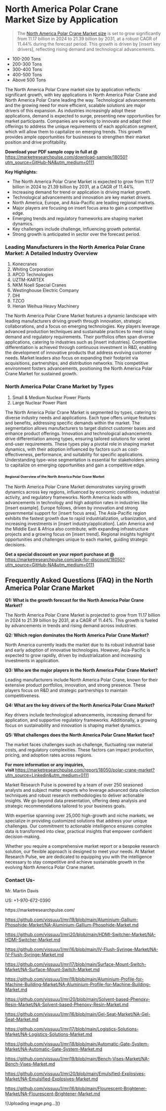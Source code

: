 <h1>North America Polar Crane Market&nbsp;Size by Application</h1><blockquote><p>The <a href="https://marketresearchpulse.com/download-sample/18050?utm_source=GitHub-NA&amp;utm_medium=0111">North America Polar Crane Market size</a> is set to grow significantly from 11.17 billion in 2024 to 21.39 billion by 2031, at a robust CAGR of 11.44% during the forecast period. This growth is driven by [insert key drivers], reflecting rising demand and technological advancements.</p></blockquote><ul><li>100-200 Tons<li> 200-300 Tons<li> 300-400 Tons<li> 400-500 Tons<li> Above 500 Tons</li></ul><p>The North America Polar Crane market size by application reflects significant growth, with key applications in North America Polar Crane and North America Polar Crane leading the way. Technological advancements and the growing need for more efficient, scalable solutions are major drivers of this expansion. As industries increasingly adopt these applications, demand is expected to surge, presenting new opportunities for market participants. Companies are working to innovate and adapt their offerings to address the unique requirements of each application segment, which will allow them to capitalize on emerging trends. This growth provides ample opportunities for businesses to strengthen their market position and drive profitability.</p><p><strong>Download your PDF sample copy in full at @ </strong><a href="https://marketresearchpulse.com/download-sample/18050?utm_source=GitHub-NA&amp;utm_medium=0111">https://marketresearchpulse.com/download-sample/18050?utm_source=GitHub-NA&amp;utm_medium=0111</a></p><p><strong>Key Highlights: </strong></p><ul><li>The North America Polar Crane Market is expected to grow from 11.17 billion in 2024 to 21.39 billion by 2031, at a CAGR of 11.44%.</li><li>Increasing demand for trend or application is driving market growth.</li><li>Technological advancements and innovation are key market drivers.</li><li>North America, Europe, and Asia-Pacific are leading regional markets.</li><li>Major players are focusing on insert focus area to gain a competitive edge.</li><li>Emerging trends and regulatory frameworks are shaping market dynamics.</li><li>Key challenges include challenge, influencing growth potential.</li><li>Strong growth is anticipated in sector over the forecast period.</li></ul><h3>Leading Manufacturers in the North America Polar Crane Market: A Detailed Industry Overview</h3><ol><li>Konecranes</li><li>Whiting Corporation</li><li>APCO Technologies</li><li>UZTM-KARTEX</li><li>NKM Noell Special Cranes</li><li>Westinghouse Electric Company</li><li>DHI</li><li>TZCO</li><li>Henan Weihua Heavy Machinery</li></ol><div class="flex max-w-full flex-col flex-grow"><div class="min-h-8 text-message flex w-full flex-col items-end gap-2 whitespace-normal break-words [.text-message+&amp;]:mt-5" dir="auto" data-message-author-role="assistant" data-message-id="fd8432e4-4910-450d-b182-61b7bfb0a01f" data-message-model-slug="gpt-4o"><div class="flex w-full flex-col gap-1 empty:hidden first:pt-[3px]"><div class="markdown prose w-full break-words dark:prose-invert light"><p>The North America Polar Crane Market features a dynamic landscape with leading manufacturers driving growth through innovation, strategic collaborations, and a focus on emerging technologies. Key players leverage advanced production techniques and sustainable practices to meet rising demand and regulatory requirements. Their portfolios often span diverse applications, catering to industries such as [insert industries]. Competitive differentiation is achieved through continuous investment in R&amp;D, enabling the development of innovative products that address evolving customer needs. Market leaders also focus on expanding their footprint via acquisitions, partnerships, and distribution networks. This competitive environment fosters advancements, positioning the North America Polar Crane Market for sustained growth.</p></div></div></div></div><h3>North America Polar Crane Market by Types</h3><ol><li>Small & Medium Nuclear Power Plants<li> Large Nuclear Power Plant</li></ol><div class="flex max-w-full flex-col flex-grow"><div class="min-h-8 text-message flex w-full flex-col items-end gap-2 whitespace-normal break-words [.text-message+&amp;]:mt-5" dir="auto" data-message-author-role="assistant" data-message-id="084470be-0bb7-4664-bddf-5156b4f41249" data-message-model-slug="gpt-4o-mini"><div class="flex w-full flex-col gap-1 empty:hidden first:pt-[3px]"><div class="markdown prose w-full break-words dark:prose-invert light"><p>The North America Polar Crane Market is segmented by types, catering to diverse industry needs and applications. Each type offers unique features and benefits, addressing specific demands within the market. The segmentation allows manufacturers to target distinct customer bases and enhance product offerings. Innovation and technological advancements drive differentiation among types, ensuring tailored solutions for varied end-user requirements. These types play a pivotal role in shaping market dynamics, with their adoption influenced by factors such as cost-effectiveness, performance, and suitability for specific applications. Understanding type-wise segmentation is essential for stakeholders aiming to capitalize on emerging opportunities and gain a competitive edge.</p></div></div></div></div><h3><span style="font-size: 11px;">Regional Overview of the North America Polar Crane Market</span></h3><div class="flex max-w-full flex-col flex-grow"><div class="min-h-8 text-message flex w-full flex-col items-end gap-2 whitespace-normal break-words [.text-message+&amp;]:mt-5" dir="auto" data-message-author-role="assistant" data-message-id="e9038762-ce64-4e30-91c9-9bd413514231" data-message-model-slug="gpt-4o-mini"><div class="flex w-full flex-col gap-1 empty:hidden first:pt-[3px]"><div class="markdown prose w-full break-words dark:prose-invert light"><p>The North America Polar Crane Market demonstrates varying growth dynamics across key regions, influenced by economic conditions, industrial activity, and regulatory frameworks. North America leads with advancements in technology and high adoption rates in industries like [insert example]. Europe follows, driven by innovation and strong governmental support for [insert focus area]. The Asia-Pacific region exhibits the fastest growth due to rapid industrialization, urbanization, and increasing investments in [insert industry/application]. Latin America and the Middle East &amp; Africa also contribute, with expanding infrastructure projects and a growing focus on [insert trend]. Regional insights highlight opportunities and challenges unique to each market, guiding strategic decisions.</p></div></div></div></div><p><strong>Get a special discount on your report purchase at @ </strong><a href="https://marketresearchpulse.com/ask-for-discount/18050?utm_source=GitHub-NA&amp;utm_medium=0111">https://marketresearchpulse.com/ask-for-discount/18050?utm_source=GitHub-NA&amp;utm_medium=0111</a></p><h2>Frequently Asked Questions (FAQ) in the North America Polar Crane Market</h2><p><strong>Q1: What is the growth forecast for the North America Polar Crane Market?</strong></p><p>The North America Polar Crane Market is projected to grow from 11.17 billion in 2024 to 21.39 billion by 2031, at a CAGR of 11.44%. This growth is fueled by advancements in trends and rising demand across industries.</p><p><strong>Q2: Which region dominates the North America Polar Crane Market?</strong></p><p>North America currently leads the market due to its robust industrial base and early adoption of innovative technologies. However, Asia-Pacific is expected to grow rapidly, driven by industrialization and increasing investments in application.</p><p><strong>Q3: Who are the major players in the North America Polar Crane Market?</strong></p><p>Leading manufacturers include North America Polar Crane, known for their extensive product portfolios, innovation, and strong presence. These players focus on R&amp;D and strategic partnerships to maintain competitiveness.</p><p><strong>Q4: What are the key drivers of the North America Polar Crane Market?</strong></p><p>Key drivers include technological advancements, increasing demand for application, and supportive regulatory frameworks. Additionally, a growing focus on sustainability and innovation is shaping market dynamics.</p><p><strong>Q5: What challenges does the North America Polar Crane Market face?</strong></p><p>The market faces challenges such as challenge, fluctuating raw material costs, and regulatory complexities. These factors can impact production, pricing, and adoption rates across regions.</p><p><strong>For more information or any inquiries, visit&nbsp;</strong><a href="https://marketresearchpulse.com/report/18050/polar-crane-market?utm_source=Linkedin&utm_medium=0111">https://marketresearchpulse.com/report/18050/polar-crane-market?utm_source=Linkedin&utm_medium=0111</a></p><p>Market Research Pulse is powered by a team of over 250 seasoned analysts and subject matter experts who leverage advanced data collection techniques and robust research methodologies to deliver actionable insights. We go beyond data presentation, offering deep analysis and strategic recommendations tailored to your business goals.</p><p>With expertise spanning over 25,000 high-growth and niche markets, we specialize in providing customized solutions that address your unique challenges. Our commitment to actionable intelligence ensures complex data is transformed into clear, practical insights that empower confident decision-making.</p><p>Whether you require a comprehensive market report or a bespoke research solution, our flexible approach is designed to meet your needs. At Market Research Pulse, we are dedicated to equipping you with the intelligence necessary to stay competitive and achieve sustainable growth in the evolving North America Polar Crane market.</p><h3><strong>Contact Us-</strong></h3><p>Mr. Martin Davis</p><p>US: +1-970-672-0390</p><p>https://marketresearchpulse.com/</p><p><a href="https://github.com/vissuuu1/mri19/blob/main/Aluminium-Gallium-Phosphide-Market/NA-Aluminium-Gallium-Phosphide-Market.md">https://github.com/vissuuu1/mri19/blob/main/Aluminium-Gallium-Phosphide-Market/NA-Aluminium-Gallium-Phosphide-Market.md</a></p><p><a href="https://github.com/vissuuu1/mri20/blob/main/HDMI-Switcher-Market/NA-HDMI-Switcher-Market.md">https://github.com/vissuuu1/mri20/blob/main/HDMI-Switcher-Market/NA-HDMI-Switcher-Market.md</a></p><p><a href="https://github.com/vissuuu1/mri16/blob/main/IV-Flush-Syringe-Market/NA-IV-Flush-Syringe-Market.md">https://github.com/vissuuu1/mri16/blob/main/IV-Flush-Syringe-Market/NA-IV-Flush-Syringe-Market.md</a></p><p><a href="https://github.com/vissuuu1/mri17/blob/main/Surface-Mount-Switch-Market/NA-Surface-Mount-Switch-Market.md">https://github.com/vissuuu1/mri17/blob/main/Surface-Mount-Switch-Market/NA-Surface-Mount-Switch-Market.md</a></p><p><a href="https://github.com/vissuuu1/mri19/blob/main/Aluminium-Profile-for-Machine-Building-Market/NA-Aluminium-Profile-for-Machine-Building-Market.md">https://github.com/vissuuu1/mri19/blob/main/Aluminium-Profile-for-Machine-Building-Market/NA-Aluminium-Profile-for-Machine-Building-Market.md</a></p><p><a href="https://github.com/vissuuu1/mri20/blob/main/Solvent-based-Phenoxy-Resin-Market/NA-Solvent-based-Phenoxy-Resin-Market.md">https://github.com/vissuuu1/mri20/blob/main/Solvent-based-Phenoxy-Resin-Market/NA-Solvent-based-Phenoxy-Resin-Market.md</a></p><p><a href="https://github.com/vissuuu1/mri16/blob/main/Gel-Seat-Market/NA-Gel-Seat-Market.md">https://github.com/vissuuu1/mri16/blob/main/Gel-Seat-Market/NA-Gel-Seat-Market.md</a></p><p><a href="https://github.com/vissuuu1/mri17/blob/main/Logistics-Solutions-Market/NA-Logistics-Solutions-Market.md">https://github.com/vissuuu1/mri17/blob/main/Logistics-Solutions-Market/NA-Logistics-Solutions-Market.md</a></p><p><a href="https://github.com/vissuuu1/mri18/blob/main/Automatic-Gate-System-Market/NA-Automatic-Gate-System-Market.md">https://github.com/vissuuu1/mri18/blob/main/Automatic-Gate-System-Market/NA-Automatic-Gate-System-Market.md</a></p><p><a href="https://github.com/vissuuu1/mri19/blob/main/Bench-Vises-Market/NA-Bench-Vises-Market.md">https://github.com/vissuuu1/mri19/blob/main/Bench-Vises-Market/NA-Bench-Vises-Market.md</a></p><p><a href="https://github.com/vissuuu1/mri20/blob/main/Emulsified-Explosives-Market/NA-Emulsified-Explosives-Market.md">https://github.com/vissuuu1/mri20/blob/main/Emulsified-Explosives-Market/NA-Emulsified-Explosives-Market.md</a></p><p><a href="https://github.com/vissuuu1/mri16/blob/main/Flourescent-Brightener-Market/NA-Flourescent-Brightener-Market.md">https://github.com/vissuuu1/mri16/blob/main/Flourescent-Brightener-Market/NA-Flourescent-Brightener-Market.md</a></p>
![Uploading image.png…]()
